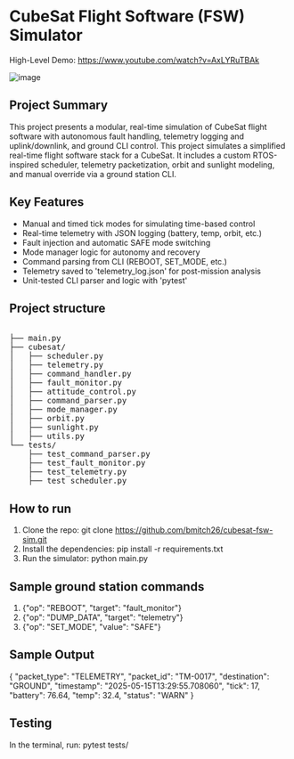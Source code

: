 # CubeSat Flight Software (FSW) Simulator

High-Level Demo: https://www.youtube.com/watch?v=AxLYRuTBAk

![image](https://github.com/user-attachments/assets/65c65772-1c62-4c92-aa69-53bcdb58d39f)

## Project Summary
This project presents a modular, real-time simulation of CubeSat flight software with autonomous fault handling, telemetry logging and uplink/downlink, and ground CLI control. This project simulates a simplified real-time flight software stack for a CubeSat. It includes a custom RTOS-inspired scheduler, telemetry packetization, orbit and sunlight modeling, and manual override via a ground station CLI.

## Key Features
- Manual and timed tick modes for simulating time-based control
- Real-time telemetry with JSON logging (battery, temp, orbit, etc.)
- Fault injection and automatic SAFE mode switching
- Mode manager logic for autonomy and recovery
- Command parsing from CLI (REBOOT, SET_MODE, etc.)
- Telemetry saved to 'telemetry_log.json' for post-mission analysis
- Unit-tested CLI parser and logic with 'pytest'

## Project structure
<pre> 
├── main.py
├── cubesat/
│   ├── scheduler.py
│   ├── telemetry.py
│   ├── command_handler.py
│   ├── fault_monitor.py
│   ├── attitude_control.py
│   ├── command_parser.py
│   ├── mode_manager.py
│   ├── orbit.py
│   ├── sunlight.py
│   ├── utils.py
└── tests/
    ├── test_command_parser.py
    ├── test_fault_monitor.py
    ├── test_telemetry.py
    ├── test_scheduler.py 
</pre>

## How to run
1. Clone the repo:
git clone https://github.com/bmitch26/cubesat-fsw-sim.git
2. Install the dependencies:
pip install -r requirements.txt
3. Run the simulator:
python main.py

## Sample ground station commands
1. {"op": "REBOOT", "target": "fault_monitor"}
2. {"op": "DUMP_DATA", "target": "telemetry"}
3. {"op": "SET_MODE", "value": "SAFE"}

## Sample Output
{
  "packet_type": "TELEMETRY",
  "packet_id": "TM-0017",
  "destination": "GROUND",
  "timestamp": "2025-05-15T13:29:55.708060",
  "tick": 17,
  "battery": 76.64,
  "temp": 32.4,
  "status": "WARN"
}

## Testing
In the terminal, run: pytest tests/
